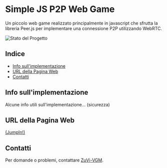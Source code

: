 # Simple JS P2P Web Game

Un piccolo web game realizzato principalmente in javascript che sfrutta la libreria Peer.js per implementare una connessione P2P utilizzando WebRTC.

![Stato del Progetto](https://img.shields.io/badge/Status-In%20Beta-blue)

## Indice

- [Info sull'implementazione](#info-sullimplementazione)
- [URL della Pagina Web](#url-della-pagina-web)
- [Contatti](#contatti)

## Info sull'implementazione

Alcune info utili sull'implementazione... (sicurezza)

## URL della Pagina Web

[(JumpIn!)](https://simple-js-p2-p-web-game.vercel.app/)

## Contatti

Per domande o problemi, contattare [ZuVi-VGM](mailto:vitog.m98@gmail.com).
